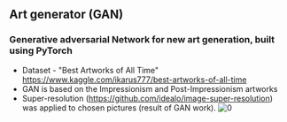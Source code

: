 ## Art generator (GAN)

### Generative adversarial Network for new art generation, built using PyTorch
- Dataset - "Best Artworks of All Time" https://www.kaggle.com/ikarus777/best-artworks-of-all-time
- GAN is based on the Impressionism and Post-Impressionism artworks
- Super-resolution (https://github.com/idealo/image-super-resolution) was applied to chosen pictures (result of GAN work).
![0](https://user-images.githubusercontent.com/88561819/138848862-e62eea42-2416-4741-9ebd-8a5dc641f967.png)
